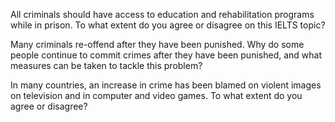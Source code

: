 All criminals should have access to education and rehabilitation programs while in prison. To what extent do you agree or disagree on this IELTS topic?

Many criminals re-offend after they have been punished. Why do some people continue to commit crimes after they have been punished, and what measures can be taken to tackle this problem?

In many countries, an increase in crime has been blamed on violent images on television and in computer and video games. To what extent do you agree or disagree?
<!--stackedit_data:
eyJoaXN0b3J5IjpbODMxNjQwODIyXX0=
-->